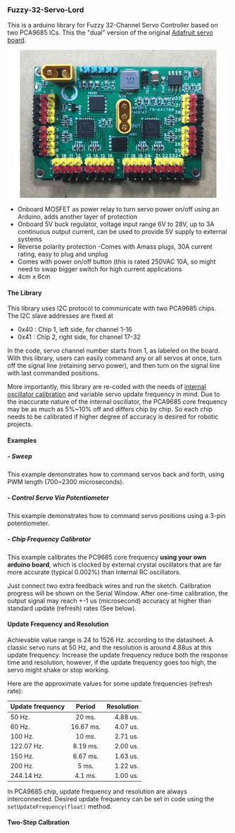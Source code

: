 ### Fuzzy-32-Servo-Lord
This is a arduino library for Fuzzy 32-Channel Servo Controller based on two PCA9685 ICs. This the "dual" version of the original [Adafruit servo board](https://www.adafruit.com/product/815).

![Front](extras/image/front.jpg)


- Onboard MOSFET as power relay to turn servo power on/off using an Arduino, adds another layer of protection
- Onboard 5V buck regulator, voltage input range 6V to 28V, up to 3A continuous output current, can be used to provide 5V supply to external systems
- Reverse polarity protection
 -Comes with Amass plugs, 30A current rating, easy to plug and unplug
- Comes with power on/off button (this is rated 250VAC 10A, so might need to swap bigger switch for high current applications
- 4cm x 6cm

#### The Library
This library uses I2C protocol to communicate with two PCA9685 chips. The I2C slave addresses are fixed at
- 0x40 : Chip 1, left side, for channel 1-16
- 0x41 : Chip 2, right side, for channel 17-32

In the code, servo channel number starts from 1, as labeled on the board. With this library, users can easily command any or all servos at once, turn off the signal line (retaining servo power), and then turn on the signal line with last commanded positions.

More importantly, this library are re-coded with the needs of [internal oscillator calibration](https://github.com/adafruit/Adafruit-PWM-Servo-Driver-Library/issues/40) and variable servo update frequency in mind. Due to the inaccurate 
nature of the internal oscillator, the PCA9685 core frequency may be as much as 5%~10% off and differs chip by chip. So each chip needs to be calibrated if higher degree of accuracy is desired for robotic projects.

#### Examples

##### - Sweep
This example demonstrates how to command servos back and forth, using PWM length (700~2300 microseconds).

##### - Control Servo Via Potentiometer
This example demonstrates how to command servo positions using a 3-pin potentiometer.

##### - Chip Frequency Calibrator
This example calibrates the PC9685 core frequency **using your own arduino board**, which is clocked by external crystal oscillators that are far more accurate (typical 0.002%) than internal RC oscillators.

Just connect two extra feedback wires and run the sketch. Calibration progress will be shown on the Serial Window. After one-time calibration, the output signal may reach +-1 us (microsecond) accuracy at higher than standard update (refresh) rates (See below).

#### Update Frequency and Resolution

Achievable value range is 24 to 1526 Hz. according to the datasheet. A classic servo runs at 50 Hz, and the resolution is around 4.88us at this update frequency. Increase the update frequency reduce both the response time and resolution, however, if the update frequency goes too high, the servo might shake or stop working. 
	
Here are the approximate values for some update frequencies (refresh rate):

|Update frequency| Period        | Resolution  |
| -------------- |:-------------:| -----------:|
| 50    Hz.      |20    ms.      |4.88 us.     |
| 60    Hz.      |16.67 ms.      |4.07 us.     |
|100    Hz.      |10    ms.      |2.71 us.     |
|122.07 Hz.      | 8.19  ms.     |2.00 us.     |
|150    Hz.      |6.67  ms.      |1.63 us.     |
|200    Hz.      |5    ms.       |1.22 us.     |
|244.14 Hz.      |4.1   ms.      |1.00 us.     |

In PCA9685 chip, update frequency and resolution are always interconnected. Desired update frequency can be set in code using the `setUpdateFrequency(float)` method. 


#### Two-Step Calbration